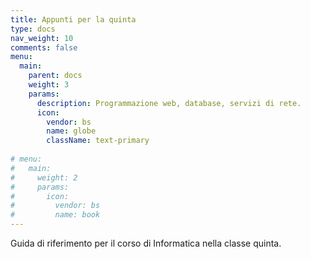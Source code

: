 ```yaml
---
title: Appunti per la quinta
type: docs
nav_weight: 10
comments: false
menu:
  main:
    parent: docs
    weight: 3
    params:
      description: Programmazione web, database, servizi di rete.
      icon:
        vendor: bs
        name: globe
        className: text-primary
  
# menu:
#   main:
#     weight: 2
#     params:
#       icon:
#         vendor: bs
#         name: book
---
```


Guida di riferimento per il corso di Informatica nella classe quinta.
